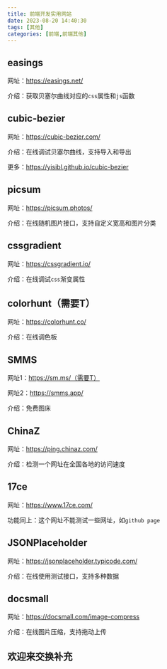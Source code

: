 ```yaml
---
title: 前端开发实用网站
date: 2023-08-20 14:40:30
tags: [其他]
categories: [前端,前端其他]
---
```


## easings

网址：https://easings.net/

介绍：获取贝塞尔曲线对应的`css`属性和`js`函数

## cubic-bezier

网址：https://cubic-bezier.com/

介绍：在线调试贝塞尔曲线，支持导入和导出

更多：https://yisibl.github.io/cubic-bezier

## picsum

网址：https://picsum.photos/

介绍：在线随机图片接口，支持自定义宽高和图片分类

## cssgradient

网址：https://cssgradient.io/

介绍：在线调试`css`渐变属性

## colorhunt（需要T）

网址：https://colorhunt.co/

介绍：在线调色板

## SMMS

网址1：https://sm.ms/（需要T）

网址2：https://smms.app/

介绍：免费图床

## ChinaZ

网址：https://ping.chinaz.com/

介绍：检测一个网址在全国各地的访问速度

## 17ce

网址：https://www.17ce.com/

功能同上：这个网址不能测试一些网址，如`github page`

## JSONPlaceholder

网址：https://jsonplaceholder.typicode.com/

介绍：在线使用测试接口，支持多种数据

## docsmall

网址：https://docsmall.com/image-compress

介绍：在线图片压缩，支持拖动上传

## 欢迎来交换补充
